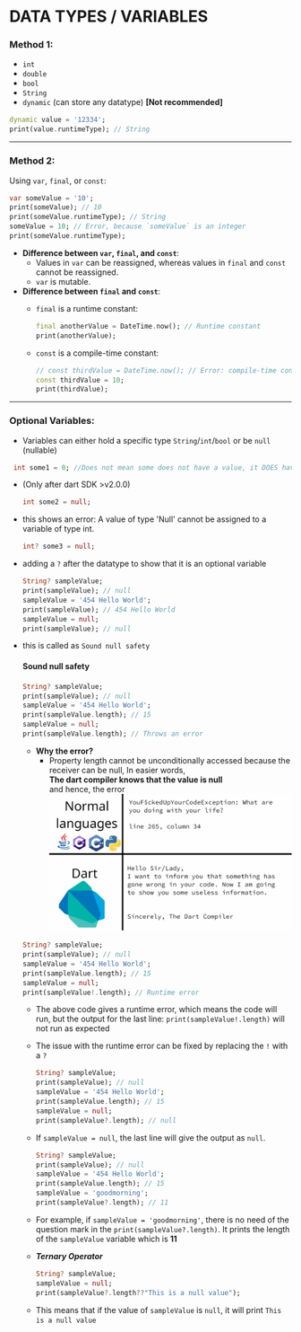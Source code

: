 # DATA TYPES / VARIABLES

### Method 1:
- `int`
- `double`
- `bool`
- `String`
- `dynamic` (can store any datatype) **[Not recommended]**

```dart
dynamic value = '12334';
print(value.runtimeType); // String
```
---

### Method 2:
Using `var`, `final`, or `const`:

```dart
var someValue = '10';
print(someValue); // 10
print(someValue.runtimeType); // String
someValue = 10; // Error, because `someValue` is an integer
print(someValue.runtimeType);
```
- **Difference between `var`, `final`, and `const`**:
  - Values in `var` can be reassigned, whereas values in `final` and `const` cannot be reassigned.
  - `var` is mutable.
- **Difference between `final` and `const`**:
  - `final` is a runtime constant:

    ```dart
    final anotherValue = DateTime.now(); // Runtime constant
    print(anotherValue);
    ```
  - `const` is a compile-time constant:

    ```dart
    // const thirdValue = DateTime.now(); // Error: compile-time constant required
    const thirdValue = 10;
    print(thirdValue);
    ```

---

### Optional Variables:
- Variables can either hold a specific type `String`/`int`/`bool` or be `null` (nullable)
 ```dart
  int some1 = 0; //Does not mean some does not have a value, it DOES have a value which is 0.
  ```
- (Only after dart SDK >v2.0.0)
  ```dart
  int some2 = null;
- this shows an error: A value of type 'Null' cannot be assigned to a variable of type int.
  ```dart
  int? some3 = null;
  ``` 
- adding a `?` after the datatype to show that it is an optional variable
  ```dart
  String? sampleValue;
  print(sampleValue); // null
  sampleValue = '454 Hello World';
  print(sampleValue); // 454 Hello World
  sampleValue = null;
  print(sampleValue); // null
  ```
- this is called as `Sound null safety`
  #### Sound null safety
  ```dart
  String? sampleValue;
  print(sampleValue); // null
  sampleValue = '454 Hello World';
  print(sampleValue.length); // 15
  sampleValue = null;
  print(sampleValue.length); // Throws an error
  ```
  - **Why the error?**
    - Property length cannot be unconditionally accessed because the receiver can be null, In easier words,  
    **The dart compiler knows that the value is null**  
    and hence, the error
  ![sound null safety](sound-null-safety.png)
  ```dart
  String? sampleValue;
  print(sampleValue); // null
  sampleValue = '454 Hello World';
  print(sampleValue.length); // 15
  sampleValue = null;
  print(sampleValue!.length); // Runtime error
  ```
  - The above code gives a runtime error, which means the code will run, but the output for the last line: `print(sampleValue!.length)` will not run as expected
  
  - The issue with the runtime error can be fixed by replacing the `!` with a `?`
    ```dart
    String? sampleValue;
    print(sampleValue); // null
    sampleValue = '454 Hello World';
    print(sampleValue.length); // 15
    sampleValue = null;
    print(sampleValue?.length); // null
    ```
  - If `sampleValue = null`, the last line will give the output as `null`.

    ```dart
    String? sampleValue;
    print(sampleValue); // null
    sampleValue = '454 Hello World';
    print(sampleValue.length); // 15
    sampleValue = 'goodmorning';
    print(sampleValue?.length); // 11
    ```
  - For example, if `sampleValue = 'goodmorning'`, there is no need of the question mark in the `print(sampleValue?.length)`. It prints the length of the `sampleValue` variable which is **11**
  - ***Ternary Operator***
    ```dart
    String? sampleValue;
    sampleValue = null;  
    print(sampleValue?.length??"This is a null value");
    ```
  - This means that if the value of `sampleValue` is `null`, it will print `This is a null value`